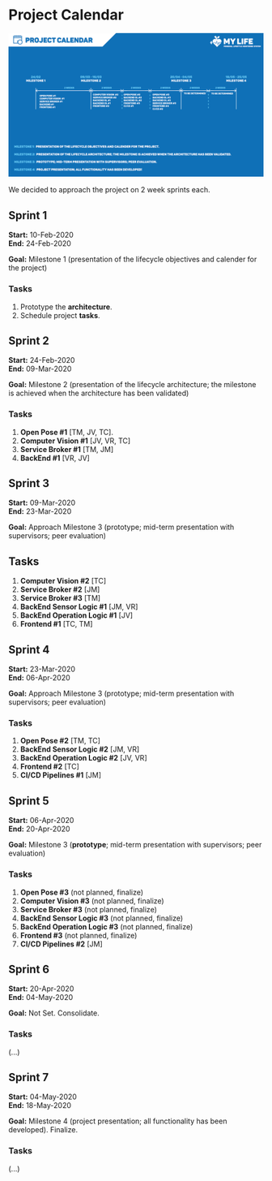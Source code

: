 
# Project Calendar

![project-calendar](../assets/project-calendar.png)

We decided to approach the project on 2 week sprints each.

## Sprint 1

**Start:** 10-Feb-2020  
**End:** 24-Feb-2020

**Goal:** Milestone 1 (presentation of the lifecycle objectives and calender for the project)

### Tasks

1. Prototype the **architecture**.
2. Schedule project **tasks**.

## Sprint 2

**Start:** 24-Feb-2020  
**End:** 09-Mar-2020

**Goal:** Milestone 2 (presentation of the lifecycle architecture; the milestone is achieved when the architecture has been validated)

### Tasks

1. **Open Pose #1** [TM, JV, TC].
2. **Computer Vision #1** [JV, VR, TC]
3. **Service Broker #1** [TM, JM]
4. **BackEnd #1** [VR, JV]

## Sprint 3

**Start:** 09-Mar-2020  
**End:** 23-Mar-2020

**Goal:** Approach Milestone 3 (prototype; mid-term presentation with supervisors; peer evaluation)

## Tasks

1. **Computer Vision #2** [TC]
2. **Service Broker #2** [JM]
3. **Service Broker #3** [TM]
3. **BackEnd Sensor Logic #1** [JM, VR]
4. **BackEnd Operation Logic #1** [JV]
5. **Frontend #1** [TC, TM]

## Sprint 4

**Start:** 23-Mar-2020  
**End:** 06-Apr-2020

**Goal:** Approach Milestone 3 (prototype; mid-term presentation with supervisors; peer evaluation)

### Tasks

1. **Open Pose #2** [TM, TC]
2. **BackEnd Sensor Logic #2** [JM, VR]
3. **BackEnd Operation Logic #2** [JV, VR]
4. **Frontend #2** [TC]
5. **CI/CD Pipelines #1** [JM]

## Sprint 5

**Start:** 06-Apr-2020  
**End:** 20-Apr-2020

**Goal:** Milestone 3 (**prototype**; mid-term presentation with supervisors; peer evaluation)

### Tasks

1. **Open Pose #3** (not planned, finalize)
2. **Computer Vision #3** (not planned, finalize)
3. **Service Broker #3** (not planned, finalize)
4. **BackEnd Sensor Logic #3** (not planned, finalize)
5. **BackEnd Operation Logic #3** (not planned, finalize)
6. **Frontend #3** (not planned, finalize)
7. **CI/CD Pipelines #2** [JM]

## Sprint 6

**Start:** 20-Apr-2020  
**End:** 04-May-2020

**Goal:** Not Set. Consolidate.

### Tasks

(...)

## Sprint 7

**Start:** 04-May-2020  
**End:** 18-May-2020

**Goal:** Milestone 4 (project presentation; all functionality has been developed). Finalize.

### Tasks

(...)

